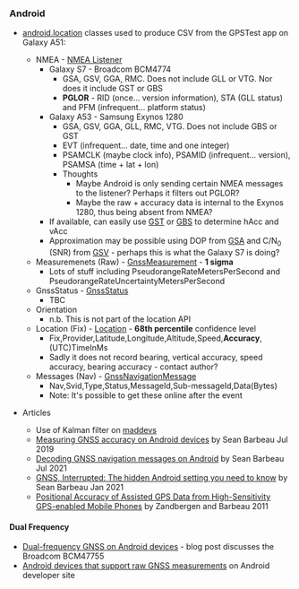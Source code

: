 ### Android

- [android.location](https://developer.android.com/reference/android/location/package-summary) classes used to produce CSV from the GPSTest app on Galaxy A51:
  - NMEA - [NMEA Listener](https://developer.android.com/reference/android/location/OnNmeaMessageListener)
    - Galaxy S7 - Broadcom BCM4774
      - GSA, GSV, GGA, RMC. Does not include GLL or VTG. Nor does it include GST or GBS
      - **PGLOR** - RID (once... version information), STA (GLL status) and PFM (infrequent... platform status)
    - Galaxy A53 - Samsung Exynos 1280
      - GSA, GSV, GGA, GLL, RMC, VTG. Does not include GBS or GST
      - EVT (infrequent... date, time and one integer)
      - PSAMCLK (maybe clock info), PSAMID (infrequent... version), PSAMSA (time + lat + lon)
      - Thoughts
        - Maybe Android is only sending certain NMEA messages to the listener? Perhaps it filters out PGLOR?
        - Maybe the raw + accuracy data is internal to the Exynos 1280, thus being absent from NMEA?
    - If available, can easily use [GST](https://gpsd.gitlab.io/gpsd/NMEA.html#_gst_gps_pseudorange_noise_statistics) or [GBS](https://gpsd.gitlab.io/gpsd/NMEA.html#_gbs_gps_satellite_fault_detection) to determine hAcc and vAcc
    - Approximation may be possible using DOP from [GSA](https://gpsd.gitlab.io/gpsd/NMEA.html#_gsa_gps_dop_and_active_satellites) and C/N<sub>0</sub> (SNR) from [GSV](https://gpsd.gitlab.io/gpsd/NMEA.html#_gsv_satellites_in_view) - perhaps this is what the Galaxy S7 is doing?
  - Measuremenets (Raw) - [GnssMeasurement](https://developer.android.com/reference/android/location/GnssMeasurement) - **1 sigma**
    - Lots of stuff including PseudorangeRateMetersPerSecond and PseudorangeRateUncertaintyMetersPerSecond
  - GnssStatus - [GnssStatus](https://developer.android.com/reference/android/location/GnssStatus)
    - TBC
  - Orientation
    - n.b. This is not part of the location API
  - Location (Fix) - [Location](https://developer.android.com/reference/android/location/Location) - **68th percentile** confidence level
    - Fix,Provider,Latitude,Longitude,Altitude,Speed,**Accuracy**,(UTC)TimeInMs
    - Sadly it does not record bearing, vertical accuracy, speed accuracy, bearing accuracy - contact author?
  - Messages (Nav) - [GnssNavigationMessage](https://developer.android.com/reference/android/location/GnssNavigationMessage)
    - Nav,Svid,Type,Status,MessageId,Sub-messageId,Data(Bytes)
    - Note: It's possible to get these online after the event
  
- Articles
  - Use of Kalman filter on [maddevs](https://maddevs.io/blog/reduce-gps-data-error-on-android-with-kalman-filter-and-accelerometer/)
  - [Measuring GNSS accuracy on Android devices](https://barbeau.medium.com/measuring-gnss-accuracy-on-android-devices-6824492a1389) by  Sean Barbeau Jul 2019
  - [Decoding GNSS navigation messages on Android](https://barbeau.medium.com/decoding-android-gnss-navigation-messages-93bc62e2eb00) by Sean Barbeau Jul 2021
  - [GNSS, Interrupted: The hidden Android setting you need to know](https://barbeau.medium.com/gnss-interrupted-the-hidden-android-setting-you-need-to-know-d812d28a3821) by Sean Barbeau Jan 2021
  - [Positional Accuracy of Assisted GPS Data from High-Sensitivity GPS-enabled Mobile Phones](https://www.researchgate.net/publication/231849997_Positional_Accuracy_of_Assisted_GPS_Data_from_High-Sensitivity_GPS-enabled_Mobile_Phones) by Zandbergen and Barbeau 2011



#### Dual Frequency

- [Dual-frequency GNSS on Android devices](https://barbeau.medium.com/dual-frequency-gnss-on-android-devices-152b8826e1c) - blog post discusses the Broadcom BCM47755
- [Android devices that support raw GNSS measurements](https://developer.android.com/guide/topics/sensors/gnss#supported-devices) on Android developer site
